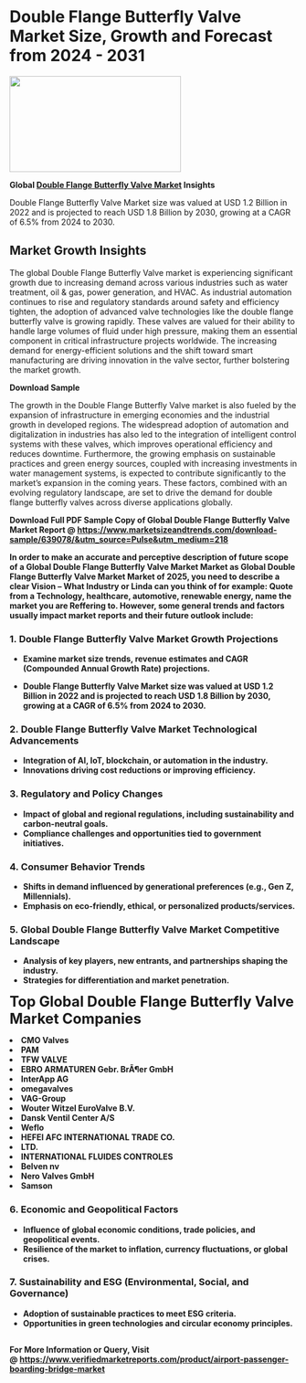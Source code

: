 <H1>Double Flange Butterfly Valve Market Size, Growth and Forecast from 2024 - 2031</H1><img class="aligncenter size-medium wp-image-584254" src="https://thirdeyenews.in/wp-content/uploads/2024/09/Global-Market-Research-300x168.jpeg" alt="" width="300" height="168" /><p><strong>Global&nbsp;<a href="https://www.marketsizeandtrends.com/download-sample/639078/&amp;utm_source=Pulse&amp;utm_medium=218">Double Flange Butterfly Valve Market</a> Insights</strong></p><p>Double Flange Butterfly Valve Market size was valued at USD 1.2 Billion in 2022 and is projected to reach USD 1.8 Billion by 2030, growing at a CAGR of 6.5% from 2024 to 2030.</p><p><h2>Market Growth Insights</h2> <p>The global Double Flange Butterfly Valve market is experiencing significant growth due to increasing demand across various industries such as water treatment, oil & gas, power generation, and HVAC. As industrial automation continues to rise and regulatory standards around safety and efficiency tighten, the adoption of advanced valve technologies like the double flange butterfly valve is growing rapidly. These valves are valued for their ability to handle large volumes of fluid under high pressure, making them an essential component in critical infrastructure projects worldwide. The increasing demand for energy-efficient solutions and the shift toward smart manufacturing are driving innovation in the valve sector, further bolstering the market growth.</p> <p><strong>Download Sample</strong></p> <p>The growth in the Double Flange Butterfly Valve market is also fueled by the expansion of infrastructure in emerging economies and the industrial growth in developed regions. The widespread adoption of automation and digitalization in industries has also led to the integration of intelligent control systems with these valves, which improves operational efficiency and reduces downtime. Furthermore, the growing emphasis on sustainable practices and green energy sources, coupled with increasing investments in water management systems, is expected to contribute significantly to the market’s expansion in the coming years. These factors, combined with an evolving regulatory landscape, are set to drive the demand for double flange butterfly valves across diverse applications globally.</p> <p><strong></p><p><span class=""><strong>Download Full PDF Sample Copy of Global Double Flange Butterfly Valve Market Report</strong> @ <a href="https://www.marketsizeandtrends.com/download-sample/639078/&amp;utm_source=Pulse&amp;utm_medium=218" target="_blank">https://www.marketsizeandtrends.com/download-sample/639078/&amp;utm_source=Pulse&amp;utm_medium=218</a></span></p><p>In order to make an accurate and perceptive description of future scope of a Global&nbsp;Double Flange Butterfly Valve Market Market as Global&nbsp;Double Flange Butterfly Valve Market Market of 2025, you need to describe a clear Vision &ndash; What Industry or Linda can you think of for example: Quote from a Technology, healthcare, automotive, renewable energy, name the market you are Reffering to. However, some general trends and factors usually impact market reports and their future outlook include:</p><h3>1.&nbsp;<strong>Double Flange Butterfly Valve Market Growth Projections</strong></h3><ul><li>Examine market size trends, revenue estimates and CAGR (Compounded Annual Growth Rate) projections.</li><li><p>Double Flange Butterfly Valve Market size was valued at USD 1.2 Billion in 2022 and is projected to reach USD 1.8 Billion by 2030, growing at a CAGR of 6.5% from 2024 to 2030.</p></li></ul><h3>2.&nbsp;<strong>Double Flange Butterfly Valve Market Technological Advancements</strong></h3><ul><li>Integration of AI, IoT, blockchain, or automation in the industry.</li><li>Innovations driving cost reductions or improving efficiency.</li></ul><h3>3.&nbsp;<strong>Regulatory and Policy Changes</strong></h3><ul><li>Impact of global and regional regulations, including sustainability and carbon-neutral goals.</li><li>Compliance challenges and opportunities tied to government initiatives.</li></ul><h3>4.&nbsp;<strong>Consumer Behavior Trends</strong></h3><ul><li>Shifts in demand influenced by generational preferences (e.g., Gen Z, Millennials).</li><li>Emphasis on eco-friendly, ethical, or personalized products/services.</li></ul><h3>5.&nbsp;<strong>Global Double Flange Butterfly Valve Market Competitive Landscape</strong></h3><ul><li>Analysis of key players, new entrants, and partnerships shaping the industry.</li><li>Strategies for differentiation and market penetration.</li></ul><p data-pm-slice="1 1 []"><span style="color: inherit; font-family: inherit; font-size: 25px;">Top Global Double Flange Butterfly Valve Market Companies</span></p><div class="" data-test-id=""><p><li>CMO Valves</li><li> PAM</li><li> TFW VALVE</li><li> EBRO ARMATUREN Gebr. BrÃ¶er GmbH</li><li> InterApp AG</li><li> omegavalves</li><li> VAG-Group</li><li> Wouter Witzel EuroValve B.V.</li><li> Dansk Ventil Center A/S</li><li> Weflo</li><li> HEFEI AFC INTERNATIONAL TRADE CO.</li><li> LTD.</li><li> INTERNATIONAL FLUIDES CONTROLES</li><li> Belven nv</li><li> Nero Valves GmbH</li><li> Samson</li></p></div><h3>6.&nbsp;<strong>Economic and Geopolitical Factors</strong></h3><ul><li>Influence of global economic conditions, trade policies, and geopolitical events.</li><li>Resilience of the market to inflation, currency fluctuations, or global crises.</li></ul><h3>7.&nbsp;<strong>Sustainability and ESG (Environmental, Social, and Governance)</strong></h3><ul><li>Adoption of sustainable practices to meet ESG criteria.</li><li>Opportunities in green technologies and circular economy principles.</li></ul><h2><strong style="font-size: 14px;">For More Information or Query, Visit @&nbsp;</strong><a style="background-color: #ffffff; font-size: 14px;" href="https://www.marketsizeandtrends.com/report/double-flange-butterfly-valve-market/" target="_blank">https://www.verifiedmarketreports.com/product/airport-passenger-boarding-bridge-market</a></h2>
